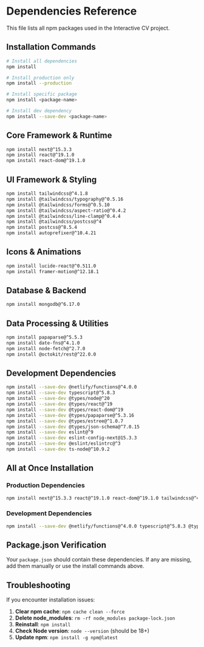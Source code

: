 # Dependencies Reference

This file lists all npm packages used in the Interactive CV project.

## Installation Commands

```bash
# Install all dependencies
npm install

# Install production only
npm install --production

# Install specific package
npm install <package-name>

# Install dev dependency
npm install --save-dev <package-name>
```

## Core Framework & Runtime

```bash
npm install next@^15.3.3
npm install react@^19.1.0
npm install react-dom@^19.1.0
```

## UI Framework & Styling

```bash
npm install tailwindcss@^4.1.8
npm install @tailwindcss/typography@^0.5.16
npm install @tailwindcss/forms@^0.5.10
npm install @tailwindcss/aspect-ratio@^0.4.2
npm install @tailwindcss/line-clamp@^0.4.4
npm install @tailwindcss/postcss@^4
npm install postcss@^8.5.4
npm install autoprefixer@^10.4.21
```

## Icons & Animations

```bash
npm install lucide-react@^0.511.0
npm install framer-motion@^12.18.1
```

## Database & Backend

```bash
npm install mongodb@^6.17.0
```

## Data Processing & Utilities

```bash
npm install papaparse@^5.5.3
npm install date-fns@^4.1.0
npm install node-fetch@^2.7.0
npm install @octokit/rest@^22.0.0
```

## Development Dependencies

```bash
npm install --save-dev @netlify/functions@^4.0.0
npm install --save-dev typescript@^5.8.3
npm install --save-dev @types/node@^20
npm install --save-dev @types/react@^19
npm install --save-dev @types/react-dom@^19
npm install --save-dev @types/papaparse@^5.3.16
npm install --save-dev @types/estree@^1.0.7
npm install --save-dev @types/json-schema@^7.0.15
npm install --save-dev eslint@^9
npm install --save-dev eslint-config-next@15.3.3
npm install --save-dev @eslint/eslintrc@^3
npm install --save-dev ts-node@^10.9.2
```

## All at Once Installation

### Production Dependencies
```bash
npm install next@^15.3.3 react@^19.1.0 react-dom@^19.1.0 tailwindcss@^4.1.8 @tailwindcss/typography@^0.5.16 @tailwindcss/forms@^0.5.10 @tailwindcss/aspect-ratio@^0.4.2 @tailwindcss/line-clamp@^0.4.4 @tailwindcss/postcss@^4 postcss@^8.5.4 autoprefixer@^10.4.21 lucide-react@^0.511.0 framer-motion@^12.18.1 mongodb@^6.17.0 papaparse@^5.5.3 date-fns@^4.1.0 node-fetch@^2.7.0 @octokit/rest@^22.0.0
```

### Development Dependencies
```bash
npm install --save-dev @netlify/functions@^4.0.0 typescript@^5.8.3 @types/node@^20 @types/react@^19 @types/react-dom@^19 @types/papaparse@^5.3.16 @types/estree@^1.0.7 @types/json-schema@^7.0.15 eslint@^9 eslint-config-next@15.3.3 @eslint/eslintrc@^3 ts-node@^10.9.2
```

## Package.json Verification

Your `package.json` should contain these dependencies. If any are missing, add them manually or use the install commands above.

## Troubleshooting

If you encounter installation issues:

1. **Clear npm cache**: `npm cache clean --force`
2. **Delete node_modules**: `rm -rf node_modules package-lock.json`
3. **Reinstall**: `npm install`
4. **Check Node version**: `node --version` (should be 18+)
5. **Update npm**: `npm install -g npm@latest`
